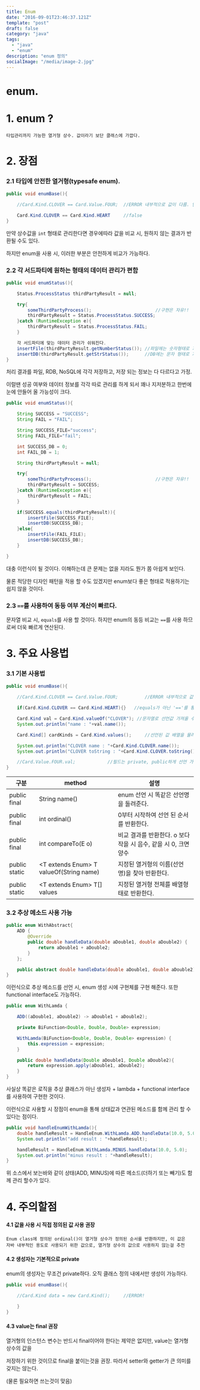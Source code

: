 ```yaml
---
title: Enum
date: "2016-09-01T23:46:37.121Z"
template: "post"
draft: false
category: "java"
tags:
  - "java"
  - "enum"
description: "enum 정의"
socialImage: "/media/image-2.jpg"
---
```


# enum.

# 1. enum ?

    타입관리까지 가능한 열거형 상수. 값이라기 보단 클래스에 가깝다.

# 2. 장점

### 2.1 타입에 안전한 열거형(typesafe enum).

```java
public void enumBase(){

    //Card.Kind.CLOVER == Card.Value.FOUR;  //ERROR 내부적으로 값이 다름. 안전하게 값 비교 가능

    Card.Kind.CLOVER == Card.Kind.HEART     //false
}
```

만약 상수값을 `int` 형태로 관리한다면 경우에따라 값을 비교 시, 원하지 않는 결과가 반환될 수도 있다.

하지만 enum을 사용 시, 이러한 부분은 안전하게 비교가 가능하다.

### 2.2 각 서드파티에 원하는 형태의 데이터 관리가 편함

```java
public void enumStatus(){

    Status.ProcessStatus thirdPartyResult = null;

    try{
        someThirdPartyProcess();                        //구현은 자유!!
        thirdPartyResult = Status.ProcessStatus.SUCCESS;
    }catch (RuntimeException e){
        thirdPartyResult = Status.ProcessStatus.FAIL;
    }

    각 서드파티에 맞는 데이터 관리가 쉬워진다.
    insertFile(thirdPartyResult.getNumberStatus()); //파일에는 숫자형태로 기록
    insertDB(thirdPartyResult.getStrStatus());      //DB에는 문자 형태로 기록
}
```

처리 결과를 파일, RDB, NoSQL에 각각 저장하고, 저장 되는 정보는 다 다르다고 가정.

이럴땐 성공 여부와 데이터 정보를 각각 따로 관리를 하게 되서 꽤나 지저분하고 한번에 눈에 안들어 올 가능성이 크다.

```java
public void enumStatus(){

    String SUCCESS = "SUCCESS";
    String FAIL = "FAIL";

    String SUCCESS_FILE="success";
    String FAIL_FILE="fail";

    int SUCCESS_DB = 0;
    int FAIL_DB = 1;

    String thirdPartyResult = null;

    try{
        someThirdPartyProcess();                        //구현은 자유!!
        thirdPartyResult = SUCCESS;
    }catch (RuntimeException e){
        thirdPartyResult = FAIL;
    }

    if(SUCCESS.equals(thirdPartyResult)){
        insertFile(SUCCESS_FILE);
        insertDB(SUCCESS_DB);
    }else{
        insertFile(FAIL_FILE);
        insertDB(SUCCESS_DB);
    }

}
```

대충 이런식이 될 것이다. 이해하는데 큰 문제는 없을 지라도 뭔가 쫌 아쉽게 보인다.

물론 적당한 디자인 패턴을 적용 할 수도 있겠지만 enum보다 좋은 형태로 적용하기는 쉽지 않을 것이다.

### 2.3 `==`를 사용하여 동등 여부 계산이 빠르다.

문자열 비교 시, `equals`를 사용 할 것이다. 하지만 enum의 동등 비교는 `==`를 사용 하므로써 더욱 빠르게 연산된다.

# 3. 주요 사용법

### 3.1 기본 사용법

```java
public void enumBase(){

    //Card.Kind.CLOVER == Card.Value.FOUR;          //ERROR 내부적으로 값이 다름. 안전하게 값 비교 가능

    if(Card.Kind.CLOVER == Card.Kind.HEART){}   //equals가 아닌 '=='를 통해 비교하여 빠르게 연산 가능

    Card.Kind val = Card.Kind.valueOf("CLOVER"); //문자열로 선언값 가져올 수 있음
    System.out.println("name : "+val.name());

    Card.Kind[] cardKinds = Card.Kind.values();     //선언된 값 배열을 물러옴

    System.out.println("CLOVER name : "+Card.Kind.CLOVER.name());
    System.out.println("CLOVER toString : "+Card.Kind.CLOVER.toString());   //toString은 어디서 override 할수 잇어서 사용을 권장안함

    //Card.Value.FOUR.val;            //필드는 private, public하게 선언 가능
}
```

| 구분          | method                                     | 설명                                                            |
| ------------- | ------------------------------------------ | --------------------------------------------------------------- |
| public final  | String name()                              | enum 선언 시 똑같은 선언명을 돌려준다.                          |
| public final  | int ordinal()                              | 0부터 시작하여 선언 된 순서를 반환한다.                         |
| public final  | int compareTo(E o)                         | 비교 결과를 반환한다. o 보다 작을 시 음수, 같을 시 0, 크면 양수 |
| public static | <T extends Enum<T>> T valueOf(String name) | 지정된 열거형의 이름(선언명)을 찾아 반환한다.                   |
| public static | <T extends Enum<T>> T[] values             | 지정된 열거형 전체를 배열형태로 반환한다.                       |

### 3.2 추상 메소드 사용 가능

```java
public enum WithAbstract{
    ADD {
        @Override
        public double handleData(double aDouble1, double aDouble2) {
            return aDouble1 + aDouble2;
        }
    };

    public abstract double handleData(double aDouble1, double aDouble2);
}
```

이런식으로 추상 메소드를 선언 시, enum 생성 시에 구현체를 구현 해준다. 또한 functional interface도 가능하다.

```java
public enum WithLamda {

    ADD((aDouble1, aDouble2) -> aDouble1 + aDouble2);

    private BiFunction<Double, Double, Double> expression;

    WithLamda(BiFunction<Double, Double, Double> expression) {
        this.expression = expression;
    }

    public double handleData(Double aDouble1, Double aDouble2){
        return expression.apply(aDouble1, aDouble2);
    }
}
```

사실상 똑같은 로직을 추상 클래스가 아닌 생성자 + lambda + functional interface를 사용하여 구현한 것이다.

이런식으로 사용할 시 장점이 enum을 통해 상태값과 연관된 메소드를 함께 관리 할 수 있다는 점이다.

```java
public void handleEnumWithLamda(){
    double handleResult = HandleEnum.WithLamda.ADD.handleData(10.0, 5.0);
    System.out.println("add result : "+handleResult);

    handleResult = HandleEnum.WithLamda.MINUS.handleData(10.0, 5.0);
    System.out.println("minus result : "+handleResult);
}
```

위 소스에서 보는바와 같이 상태(ADD, MINUS)에 따른 메소드(더하기 또는 빼기)도 함께 관리 할수가 있다.

# 4. 주의할점

#### 4.1 값을 사용 시 직접 정의된 값 사용 권장

    Enum class에 정의된 ordinal()이 열거형 상수가 정의된 순서를 반환하지만, 이 값은
    자바 내부적인 용도로 사용되기 위한 값으로, 열거형 상수의 값으로 사용하지 않는걸 추천

#### 4.2 생성자는 기본적으로 private

enum의 생성자는 무조건 private하다. 오직 클래스 정의 내에서만 생성이 가능하다.

```java
public void enumBase(){

    //Card.Kind data = new Card.Kind();     //ERROR!

    }
}
```

#### 4.3 value는 final 권장

열거형의 인스턴스 변수는 반드시 final이어야 한다는 제약은 없지만, value는 열거형 상수의 값을

저장하기 위한 것이므로 final을 붙이는것을 권장. 따라서 setter와 getter가 큰 의미를 갖지는 않는다.

(물론 필요하면 쓰는것이 맞음)
